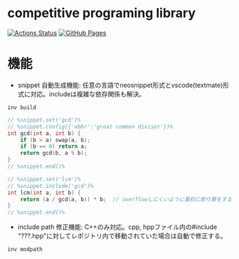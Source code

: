 # competitive programing library

[![Actions Status](https://github.com/kjnh10/pcl/workflows/verify/badge.svg)](https://github.com/kjnh10/pcl/actions)
[![GitHub Pages](https://img.shields.io/static/v1?label=GitHub+Pages&message=+&color=brightgreen&logo=github)](https://kjnh10.github.io/pcl/)

# 機能
* snippet 自動生成機能: 任意の言語でneosnippet形式とvscode(textmate)形式に対応。includeは複雑な依存関係も解決。
```
inv build
```

```cpp
// %snippet.set('gcd')%
// %snippet.config({'abbr':'great common divisor'})%
int gcd(int a, int b) {
    if (b > a) swap(a, b);
    if (b == 0) return a;
    return gcd(b, a % b);
}
// %snippet.end()%

// %snippet.set('lcm')%
// %snippet.include('gcd')%
int lcm(int a, int b) {
    return (a / gcd(a, b)) * b;  // overflowしにくいように最初に割り算をする。
}
// %snippet.end()%
```

* include path 修正機能: C++のみ対応。cpp, hppファイル内の#include "???.hpp"に対してレポジトリ内で移動されていた場合は自動で修正する。
```
inv modpath
```
